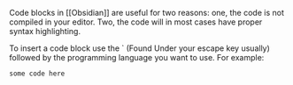 Code blocks in [[Obsidian]] are useful for two reasons: one, the code is not compiled in your editor. Two, the code will in most cases have proper syntax highlighting.

To insert a code block use the ` (Found Under your escape key usually) followed by the programming language you want to use. For example:

```html
some code here
```
